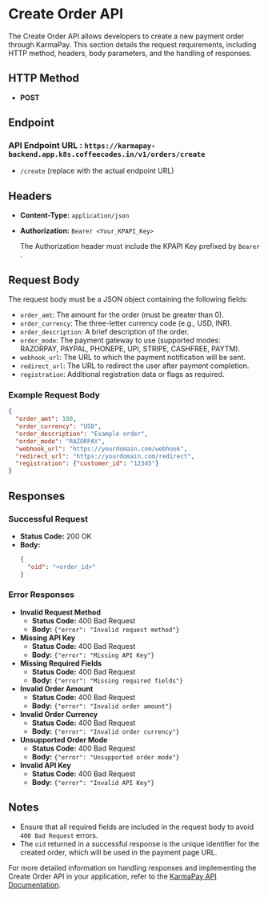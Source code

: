 # Create Order API

The Create Order API allows developers to create a new payment order through KarmaPay. This section details the request requirements, including HTTP method, headers, body parameters, and the handling of responses.

## HTTP Method

- **POST**

## Endpoint

### API Endpoint URL : `https://karmapay-backend.app.k8s.coffeecodes.in/v1/orders/create`

- `/create` (replace with the actual endpoint URL)

## Headers

- **Content-Type:** `application/json`
- **Authorization:** `Bearer <Your_KPAPI_Key>`

  The Authorization header must include the KPAPI Key prefixed by `Bearer `.

## Request Body

The request body must be a JSON object containing the following fields:

- `order_amt`: The amount for the order (must be greater than 0).
- `order_currency`: The three-letter currency code (e.g., USD, INR).
- `order_description`: A brief description of the order.
- `order_mode`: The payment gateway to use (supported modes: RAZORPAY, PAYPAL, PHONEPE, UPI, STRIPE, CASHFREE, PAYTM).
- `webhook_url`: The URL to which the payment notification will be sent.
- `redirect_url`: The URL to redirect the user after payment completion.
- `registration`: Additional registration data or flags as required.

### Example Request Body

```json
{
  "order_amt": 100,
  "order_currency": "USD",
  "order_description": "Example order",
  "order_mode": "RAZORPAY",
  "webhook_url": "https://yourdomain.com/webhook",
  "redirect_url": "https://yourdomain.com/redirect",
  "registration": {"customer_id": "12345"}
}
```

## Responses

### Successful Request

- **Status Code:** 200 OK
- **Body:**
  ```json
  {
    "oid": "<order_id>"
  }
  ```

### Error Responses

- **Invalid Request Method**
  - **Status Code:** 400 Bad Request
  - **Body:** `{"error": "Invalid request method"}`
- **Missing API Key**
  - **Status Code:** 400 Bad Request
  - **Body:** `{"error": "Missing API Key"}`
- **Missing Required Fields**
  - **Status Code:** 400 Bad Request
  - **Body:** `{"error": "Missing required fields"}`
- **Invalid Order Amount**
  - **Status Code:** 400 Bad Request
  - **Body:** `{"error": "Invalid order amount"}`
- **Invalid Order Currency**
  - **Status Code:** 400 Bad Request
  - **Body:** `{"error": "Invalid order currency"}`
- **Unsupported Order Mode**
  - **Status Code:** 400 Bad Request
  - **Body:** `{"error": "Unsupported order mode"}`
- **Invalid API Key**
  - **Status Code:** 400 Bad Request
  - **Body:** `{"error": "Invalid API Key"}`

## Notes

- Ensure that all required fields are included in the request body to avoid `400 Bad Request` errors.
- The `oid` returned in a successful response is the unique identifier for the created order, which will be used in the payment page URL.

For more detailed information on handling responses and implementing the Create Order API in your application, refer to the [KarmaPay API Documentation](#).
